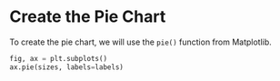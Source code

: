 # Create the Pie Chart

To create the pie chart, we will use the `pie()` function from Matplotlib.

```python
fig, ax = plt.subplots()
ax.pie(sizes, labels=labels)
```
